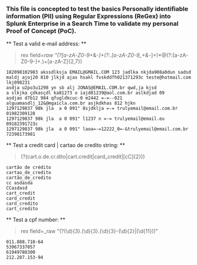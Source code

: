 ### This file is concepted to test the basics Personally identifiable information (PII) using Regular Expressions (ReGex) into Splunk Enterprise in a Search Time to validate my personal Proof of Concept (PoC).

** Test a valid e-mail address: **

> rex field=_raw "(?<email>[a-zA-Z0-9_+&*-]+(?:\.[a-zA-Z0-9_+&*-]+)*@(?:[a-zA-Z0-9-]+\.)+[a-zA-Z]{2,7})
  
```
182098102983 akssdlksja EMAIL@GMAIL.COM 123 jadlka nkjda908a0dun sadsd
maldj ajoj20 810 jlkjd ajas hsakl fvskddfh021371293c teste@hotmail.com lkj098231
asdja u2po3u1298 yn sb alj JONAS@EMAIL.COM.br qwd,ja kjsd
a slkjka çdkasçdl ka81273 o iajd81239@aol.com.br aslkdjad 09
asdjao d7b12 984 qfugldkcuc-0 m2442 =-=--021 alguamasdlj_12&@mgaicla.com.br asjkdkhas 812 hjkn
1297129837 98k jla  a 0 091" 8sjdklja =-= trulyemail@email.com.br 01982309128
1297129837 98k jla  a 0 091" l1237 n =-= trulyemail@email.eu 09182391723c
1297129837 98k jla  a 0 091" laoa=-=12222_0=-&trulyemail@email.com.br 72398173981
```

** Test a credit card | cartao de credito string: **

> (?<creditcardIncidence>(cart.o.de.cr.dito|cart.credit|card_credit|[cC]{2}))
  
```
cartão de crédito
cartao_de_credito
cartão_de_credito
cc asdasda
CCasdasd
cart_credit
card_credit
card_credito
cart_credito
```

** Test a cpf number: **

> rex field=_raw "(?<cpfIncidence>(\d){3}\.(\d){3}\.(\d){3}\-(\d){2}|(\d{11}))"

```
011.888.710-64
53967337057
61949788300
212.287.153-94
```
